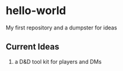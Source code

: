 # hello-world
My first repository and a dumpster for ideas

## Current Ideas
1. a D&D tool kit for players and DMs

